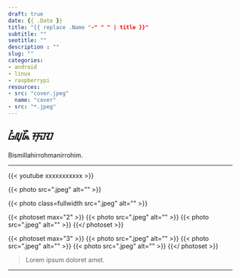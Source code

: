 ```yaml
---
draft: true
date: {{ .Date }}
title: "{{ replace .Name "-" " " | title }}"
subtitle: ""
seotitle: ""
description : ""
slug: ""
categories:
- android
- linux
- raspberrypi
resources:
- src: "cover.jpeg"
  name: "cover"
- src: "*.jpeg"
---
```


## **ᮝᮤᮜᮥᮏᮨᮀ ᮞᮥᮙ᮫ᮕ**

Bismillahirrohmanirrohim.

***

{{< youtube xxxxxxxxxxx >}}

{{< photo src=".jpeg" alt="" >}}

{{< photo class=fullwidth src=".jpeg" alt="" >}}

{{< photoset max="2" >}}
  {{< photo src=".jpeg" alt="" >}}
  {{< photo src=".jpeg" alt="" >}}
{{</ photoset >}}

{{< photoset max="3" >}}
  {{< photo src=".jpeg" alt="" >}}
  {{< photo src=".jpeg" alt="" >}}
  {{< photo src=".jpeg" alt="" >}}
{{</ photoset >}}

> Lorem ipsum doloret amet.

***
